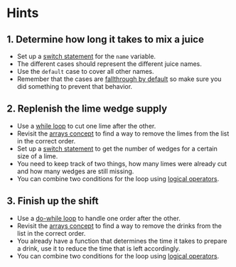 # Hints

## 1. Determine how long it takes to mix a juice

- Set up a [switch statement][mdn-switch] for the `name` variable.
- The different cases should represent the different juice names.
- Use the `default` case to cover all other names.
- Remember that the cases are [fallthrough by default][mdn-fallthrough] so make sure you did something to prevent that behavior.

## 2. Replenish the lime wedge supply

- Use a [while loop][mdn-while] to cut one lime after the other.
- Revisit the [arrays concept][concept-arrays] to find a way to remove the limes from the list in the correct order.
- Set up a [switch statement][mdn-switch] to get the number of wedges for a certain size of a lime.
- You need to keep track of two things, how many limes were already cut and how many wedges are still missing.
- You can combine two conditions for the loop using [logical operators][concept-booleans].

## 3. Finish up the shift

- Use a [do-while loop][mdn-do-while] to handle one order after the other.
- Revisit the [arrays concept][concept-arrays] to find a way to remove the drinks from the list in the correct order.
- You already have a function that determines the time it takes to prepare a drink, use it to reduce the time that is left accordingly.
- You can combine two conditions for the loop using [logical operators][concept-booleans].

[mdn-switch]: https://developer.mozilla.org/en-US/docs/Web/JavaScript/Reference/Statements/switch#
[mdn-fallthrough]: https://developer.mozilla.org/en-US/docs/Web/JavaScript/Reference/Statements/switch#what_happens_if_i_forgot_a_break
[mdn-while]: https://developer.mozilla.org/en-US/docs/Web/JavaScript/Reference/Statements/while
[mdn-do-while]: https://developer.mozilla.org/en-US/docs/Web/JavaScript/Reference/Statements/do...while
[concept-booleans]: /tracks/javascript/concepts/booleans
[concept-arrays]: /tracks/javascript/concepts/arrays
